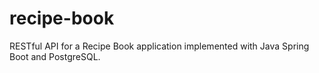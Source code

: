 # recipe-book
RESTful API for a Recipe Book application implemented with Java Spring Boot and PostgreSQL.
